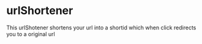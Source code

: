 # urlShortener
This urlShotener shortens your url into a shortid which when click redirects you to a original url
